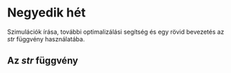 # Negyedik hét

Szimulációk írása, további optimalizálási segítség és egy rövid bevezetés az _str_ függvény használatába.

## Az _str_ függvény
